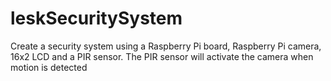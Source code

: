 # leskSecuritySystem
Create a security system using a Raspberry Pi board, Raspberry Pi camera, 16x2 LCD and a PIR sensor. The PIR sensor will activate the camera when motion is detected
